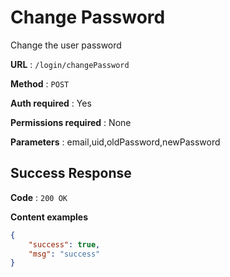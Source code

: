 # Change Password

Change the user password

**URL** : `/login/changePassword`

**Method** : `POST`

**Auth required** : Yes

**Permissions required** : None

**Parameters** : email,uid,oldPassword,newPassword

## Success Response

**Code** : `200 OK`

**Content examples**


```json
{
    "success": true,
    "msg": "success"
}
```
